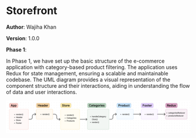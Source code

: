 # Storefront

**Author**: Wajiha Khan

**Version**: 1.0.0

**Phase 1**:

In Phase 1, we have set up the basic structure of the e-commerce application with category-based product filtering. The application uses Redux for state management, ensuring a scalable and maintainable codebase. The UML diagram provides a visual representation of the component structure and their interactions, aiding in understanding the flow of data and user interactions.

![UML-DAY-1](./src/assets/day-1.png)